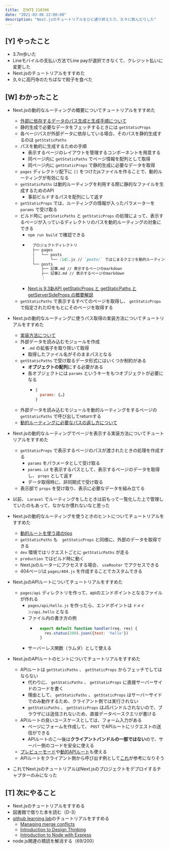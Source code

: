 ```yaml
---
title: 【YWT】210306
date: "2021-03-06 22:00:00"
description: "Next.jsのチュートリアルをひと通り終えたり、久々に飲んだりした"
---
```


## [Y] やったこと

- 3.7m歩いた
- Lineモバイルの支払い方法でLine payが選択できなくて、クレジット払いに変更した
- Next.jsのチュートリアルをすすめた
- 久々に高円寺のたちばなで餃子を食べた

## [W] わかったこと

- Next.jsの動的なルーティングの概要についてチュートリアルをすすめた
  - [外部に依存するデータのパス生成と生成手順について](https://nextjs.org/learn/basics/dynamic-routes/page-path-external-data)
  - 静的生成で必要なデータをフェッチするときには `getStaticProps`
  - 各ページパスが外部データに依存している場合、そのパスを静的生成するのは `getStaticPaths`
  - パスを動的に生成するための手順
      - 表示するページのレイアウトを管理するコンポーネントを用意する
      - 同ページ内に `getStaticPaths` でページ情報を配列として取得
      - 同ページ内に `getStaticProps` で静的生成に必要なデータを取得
  - `pages` ディレクトリ配下に `[]` をつけたjsファイルを作ることで、動的ルーティングが有効になる
  - `getStaticPaths` は動的ルーティングを利用する際に静的なファイルを生成するためのAPI
      - 事前ビルドするパスを配列にして返す
  - `getStaticProps` では、ルーティングの情報が入ったパラメーターを `params` で受け取る
  - ビルド時に `getStaticPaths` と `getStaticProps` の処理によって、表示するページが入っているディレクトリのパスを動的ルーティングの対象にできる
      - `npm run build` で確認できる
      - ```markdown
          プロジェクトディレクトリ
          ├── pages
          │   └── posts
          │       └── [id].js // `posts/` ではじまるクエリを動的ルーティングする
          └── posts
              ├── 記事.md // 表示するページのmarkdown
              ├── 記事2.md // 表示するページのmarkdown
              ︙
          ```
      - [Next.js 9.3新API getStaticProps と getStaticPaths と getServerSideProps の概要解説](https://qiita.com/matamatanot/items/1735984f40540b8bdf91#getstaticpaths)
  - `getStaticPaths` で表示するすべてのページを取得し、 `getStaticProps` で指定されたIDをもとにそのページを取得する

- Next.jsの動的なルーティングに使うパス取得の実装方法についてチュートリアルをすすめた
  - [実装方法について](https://nextjs.org/learn/basics/dynamic-routes/implement-getstaticpaths)
  - 外部データを読み込むモジュールを作成
      - `.md` の拡張子を取り除いて取得
      - 取得したファイル名がそのままパスとなる
  - `getStaticPaths` で受け取るデータ形式にはいくつか制約がある
      - **オブジェクトの配列**にする必要がある
      - 各オブジェクトには `params` というキーをもつオブジェクトが必要になる
        - ```javascript
          {
            params: {…}
          }
          ```
  - 外部データを読み込むモジュールを動的ルーティングをするページの `getStaticPaths` で呼び出してreturnする
  - [動的ルーティングに必要なパスの返し方について](https://nextjs.org/docs/basic-features/data-fetching#the-paths-key-required)

- Next.jsの動的なルーティングでページを表示する実装方法についてチュートリアルをすすめた
  - `getStaticProps` で表示するページのパスが渡されたときの処理を作成する
      - `params` をパラメータとして受け取る
      - `params.id` を表示するパスとして、表示するページのデータを取得し、 `props` として返す
      - データ取得時に、非同期式で受け取る
  - 表示部で `props` を受け取り、表示に必要なデータを組み立てる

- 以前、 `Laravel` でルーティングをしたときは前もって一覧化した上で管理していたのもあって、なかなか慣れないなと思った

- Next.jsの動的なルーティングを使うときのヒントについてチュートリアルをすすめた
  - [動的ルートを使う歳のtips](https://nextjs.org/learn/basics/dynamic-routes/dynamic-routes-details)
  - `getStaticPaths` も　`getStaticProps` と同様に、外部のデータを取得できる
  - `dev` 環境ではリクエストごとに `getStaticPaths` が走る
  - `production` ではビルド時に動く
  - Next.jsのルーターにアクセスする場合、 `useRouter` でアクセスできる
  - 404ページは `pages/404.js` を作成することでカスタムできる

- Next.jsのAPIルートについてチュートリアルをすすめた
  - `pages/api` ディレクトリを作って、apiのエンドポイントとなるファイルが作れる
      - `pages/api/hello.js` を作ったら、エンドポイントは `ドメイン/api.hello` となる
      - ファイル内の書き方の例
        - ```javascript
            export default function handler(req, res) {
              res.status(200).json({text: 'hello'})
            }
          ```
      - サーバーレス関数（ラムダ）として使える

- Next.jsのAPIルートのヒントについてチュートリアルをすすめた
  - APIルートは `getStaticPaths` 、 `getStaticProps` からフェッチでしてはならない
      - 代わりに、 `getStaticPaths` 、 `getStaticProps` に直接サーバーサイドのコードを書く
      - 理由として、 `getStaticPaths` 、 `getStaticProps` はサーバーサイドでのみ動作するため、クライアント側では実行されない
      - `getStaticPaths` 、 `getStaticProps` はJSバンドルされないので、ブラウザには送信されないため、直接データベースクエリが書ける
  - APIルートの良いユースケースとしては、フォーム入力がある
    - ページにフォームを作成して、 `POST` でAPIルートにリクエストの送信ができる
    - APIルートのこ～後は**クライアントバンドルの一部ではない**ので、サーバー側のコードを安全に使える
  - [プレビューモード](https://nextjs.org/docs/advanced-features/preview-mode)や[動的APIルート](https://nextjs.org/docs/api-routes/dynamic-api-routes)も使える
  - APIルートをクライアント側から呼び出す例として[これ](https://github.com/vercel/next.js/issues/7074#issuecomment-668524370)が参考になりそう

- これでNext.jsのチュートリアルはNext.jsのプロジェクトをデプロイするチャプターのみになった

## [T] 次にやること

- Next.jsのチュートリアルをすすめる
- 図書館で借りた本を読む（D-3）
- [github learning lab](https://lab.github.com/githubtraining)のチュートリアルをすすめる
  - [Managing merge conflicts](https://lab.github.com/githubtraining/managing-merge-conflicts)
  - [Introduction to Design Thinking](https://lab.github.com/githubtraining/introduction-to-design-thinking)
  - [Introduction to Node with Express](https://lab.github.com/everydeveloper/introduction-to-node-with-express)
- node.js関連の積読を解消する（69/200）
